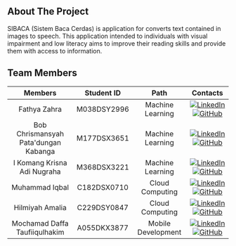 ## About The Project
SIBACA (Sistem Baca Cerdas) is application for converts text contained in images to speech. This application intended to individuals with visual impairment and low literacy aims to improve their reading skills and provide them with access to information.


## Team Members
|               Members                |   Student ID  |        Path        |                                                   Contacts                                                                 |
|:-----------------------------------: |:-------------:| :----------------: |:-------------------------------------------------------------------------------------------------------------------------: |
| Fathya Zahra                         |  M038DSY2996  |  Machine Learning  |[![LinkedIn](https://img.shields.io/badge/-LinkedIn-blue?logo=linkedin)](url-fathya) [![GitHub](https://img.shields.io/badge/-GitHub-black?logo=github)](https://github.com/Fathyazahra)|
| Bob Chrismansyah Pata'dungan Kabanga |  M177DSX3651  |  Machine Learning  |[![LinkedIn](https://img.shields.io/badge/-LinkedIn-blue?logo=linkedin)](https://www.linkedin.com/in/bob-chrismansyah/) [![GitHub](https://img.shields.io/badge/-GitHub-black?logo=github)](https://github.com/BobChrismansyah)|
| I Komang Krisna Adi Nugraha          |  M368DSX3221  |  Machine Learning  |[![LinkedIn](https://img.shields.io/badge/-LinkedIn-blue?logo=linkedin)](url-kris) [![GitHub](https://img.shields.io/badge/-GitHub-black?logo=github)](https://github.com/krisnaadinugraha)|
| Muhammad Iqbal                       |  C182DSX0710  |  Cloud Computing   |[![LinkedIn](https://img.shields.io/badge/-LinkedIn-blue?logo=linkedin)](https://www.linkedin.com/in/muhammad-iqbal-4b4b4a247/) [![GitHub](https://img.shields.io/badge/-GitHub-black?logo=github)](https://github.com/balle97)|
| Hilmiyah Amalia                      |  C229DSY0847  |  Cloud Computing   |[![LinkedIn](https://img.shields.io/badge/-LinkedIn-blue?logo=linkedin)](https://www.linkedin.com/in/hilmiyah-amalia/) [![GitHub](https://img.shields.io/badge/-GitHub-black?logo=github)](https://github.com/hilmiyahamaliaa)|
| Mochamad Daffa Taufiiqulhakim        |  A055DKX3877  | Mobile Development |[![LinkedIn](https://img.shields.io/badge/-LinkedIn-blue?logo=linkedin)](https://www.linkedin.com/in/mochamad-daffa-taufiiqulhakim-012477204/) [![GitHub](https://img.shields.io/badge/-GitHub-black?logo=github)](https://github.com/mochdaffat)|

